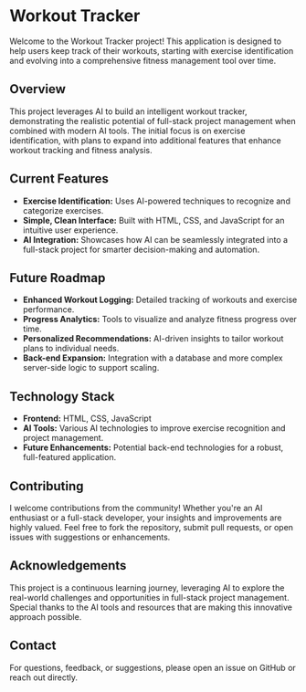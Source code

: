 # Workout Tracker

Welcome to the Workout Tracker project! This application is designed to help users keep track of their workouts, starting with exercise identification and evolving into a comprehensive fitness management tool over time.

## Overview

This project leverages AI to build an intelligent workout tracker, demonstrating the realistic potential of full-stack project management when combined with modern AI tools. The initial focus is on exercise identification, with plans to expand into additional features that enhance workout tracking and fitness analysis.

## Current Features

- **Exercise Identification:** Uses AI-powered techniques to recognize and categorize exercises.
- **Simple, Clean Interface:** Built with HTML, CSS, and JavaScript for an intuitive user experience.
- **AI Integration:** Showcases how AI can be seamlessly integrated into a full-stack project for smarter decision-making and automation.

## Future Roadmap

- **Enhanced Workout Logging:** Detailed tracking of workouts and exercise performance.
- **Progress Analytics:** Tools to visualize and analyze fitness progress over time.
- **Personalized Recommendations:** AI-driven insights to tailor workout plans to individual needs.
- **Back-end Expansion:** Integration with a database and more complex server-side logic to support scaling.

## Technology Stack

- **Frontend:** HTML, CSS, JavaScript
- **AI Tools:** Various AI technologies to improve exercise recognition and project management.
- **Future Enhancements:** Potential back-end technologies for a robust, full-featured application.

## Contributing

I welcome contributions from the community! Whether you're an AI enthusiast or a full-stack developer, your insights and improvements are highly valued. Feel free to fork the repository, submit pull requests, or open issues with suggestions or enhancements.

## Acknowledgements

This project is a continuous learning journey, leveraging AI to explore the real-world challenges and opportunities in full-stack project management. Special thanks to the AI tools and resources that are making this innovative approach possible.

## Contact

For questions, feedback, or suggestions, please open an issue on GitHub or reach out directly.


